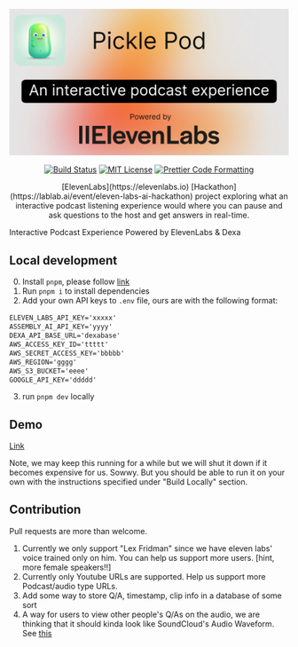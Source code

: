 <p align="center">
  <a href="https://pickle-pod.vercel.app">
    <img alt="An interactive podcast experience." src="/public/social.jpg">
  </a>
</p>

<p align="center">
  <a href="https://github.com/transitive-bullshit/pickle-pod/actions/workflows/test.yml"><img alt="Build Status" src="https://github.com/transitive-bullshit/pickle-pod/actions/workflows/test.yml/badge.svg"></a>
  <a href="https://github.com/transitive-bullshit/pickle-pod/blob/main/license"><img alt="MIT License" src="https://img.shields.io/badge/license-MIT-blue"></a>
  <a href="https://prettier.io"><img alt="Prettier Code Formatting" src="https://img.shields.io/badge/code_style-prettier-brightgreen.svg"></a>
</p>

<p align="center">
  [ElevenLabs](https://elevenlabs.io) [Hackathon](https://lablab.ai/event/eleven-labs-ai-hackathon) project exploring what an interactive podcast listening experience would where you can pause and ask questions to the host and get answers in real-time.
</p>

Interactive Podcast Experience Powered by ElevenLabs & Dexa

## Local development

0. Install `pnpm`, please follow [link](https://pnpm.io/installation)
1. Run `pnpm i` to install dependencies
2. Add your own API keys to `.env` file, ours are with the following format:

```
ELEVEN_LABS_API_KEY='xxxxx'
ASSEMBLY_AI_API_KEY='yyyy'
DEXA_API_BASE_URL='dexabase'
AWS_ACCESS_KEY_ID='ttttt'
AWS_SECRET_ACCESS_KEY='bbbbb'
AWS_REGION='gggg'
AWS_S3_BUCKET='eeee'
GOOGLE_API_KEY='ddddd'
```

3. run `pnpm dev` locally

## Demo

[Link](https://pickle-pod.vercel.app/)

Note, we may keep this running for a while but we will shut it down if it becomes expensive for us. Sowwy. But you should be able to run it on your own with the instructions specified under "Build Locally" section.

## Contribution

Pull requests are more than welcome.

1. Currently we only support "Lex Fridman" since we have eleven labs' voice trained only on him. You can help us support more users. [hint, more female speakers!!]
2. Currently only Youtube URLs are supported. Help us support more Podcast/audio type URLs.
3. Add some way to store Q/A, timestamp, clip info in a database of some sort
4. A way for users to view other people's Q/As on the audio, we are thinking that it should kinda look like SoundCloud's Audio Waveform. See [this](https://i.stack.imgur.com/MXAzC.png)
